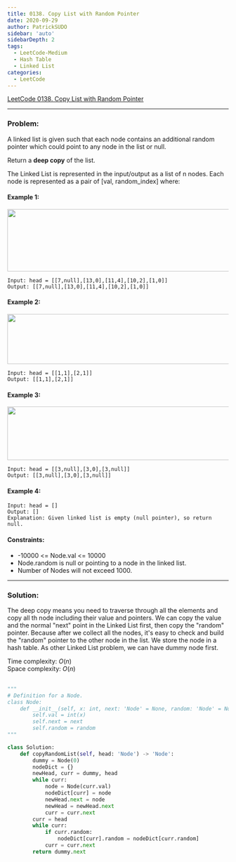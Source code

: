 ```yaml
---
title: 0138. Copy List with Random Pointer
date: 2020-09-29
author: PatrickSUDO
sidebar: 'auto'
sidebarDepth: 2
tags: 
  - LeetCode-Medium
  - Hash Table
  - Linked List
categories:
  - LeetCode
---
```

[LeetCode 0138. Copy List with Random Pointer](https://leetcode.com/problems/copy-list-with-random-pointer/)

---
### Problem: 

A linked list is given such that each node contains an additional random pointer which could point to any node in the list or null.

Return a **deep copy** of the list.

The Linked List is represented in the input/output as a list of n nodes. Each node is represented as a pair of [val, random_index] where:

#### Example 1:
<img alt="" src="https://assets.leetcode.com/uploads/2019/12/18/e1.png" style="width: 700px; height: 142px;">

    Input: head = [[7,null],[13,0],[11,4],[10,2],[1,0]]
    Output: [[7,null],[13,0],[11,4],[10,2],[1,0]]



#### Example 2:
<img alt="" src="https://assets.leetcode.com/uploads/2019/12/18/e2.png" style="width: 700px; height: 114px;">

    Input: head = [[1,1],[2,1]]
    Output: [[1,1],[2,1]]

#### Example 3:
<img alt="" src="https://assets.leetcode.com/uploads/2019/12/18/e3.png" style="width: 700px; height: 122px;">

    Input: head = [[3,null],[3,0],[3,null]]
    Output: [[3,null],[3,0],[3,null]]

#### Example 4:

    Input: head = []
    Output: []
    Explanation: Given linked list is empty (null pointer), so return null.

#### Constraints:

- -10000 <= Node.val <= 10000
- Node.random is null or pointing to a node in the linked list.
- Number of Nodes will not exceed 1000.


---
### Solution:

The deep copy means you need to traverse through all the elements and copy all th node including their value and pointers. We can copy the value and the normal "next" point in the Linked List first, then copy the "random" pointer. Because after we collect all the nodes, it's easy to check and build the "random" pointer to the other node in the list. We store the node in a hash table. As other Linked List problem, we can have dummy node first.


Time complexity: $O(n)$ </br>
Space complexity: $O(n)$
</br>
</br>
```python
"""
# Definition for a Node.
class Node:
    def __init__(self, x: int, next: 'Node' = None, random: 'Node' = None):
        self.val = int(x)
        self.next = next
        self.random = random
"""

class Solution:
    def copyRandomList(self, head: 'Node') -> 'Node':
        dummy = Node(0)
        nodeDict = {}
        newHead, curr = dummy, head
        while curr:
            node = Node(curr.val)
            nodeDict[curr] = node
            newHead.next = node
            newHead = newHead.next
            curr = curr.next
        curr = head
        while curr:
            if curr.random:
                nodeDict[curr].random = nodeDict[curr.random]
            curr = curr.next
        return dummy.next
```

